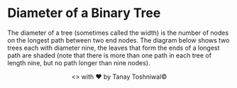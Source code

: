 # Diameter of a Binary Tree

The diameter of a tree (sometimes called the width) is the number of nodes on the longest path between two end nodes. The diagram below shows two trees each with diameter nine, the leaves that form the ends of a longest path are shaded (note that there is more than one path in each tree of length nine, but no path longer than nine nodes).

<p align="center"><> with &hearts; by Tanay Toshniwal&copy;</p>
